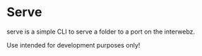 # Serve
serve is a simple CLI to serve a folder to a port on the interwebz.

Use intended for development purposes only!